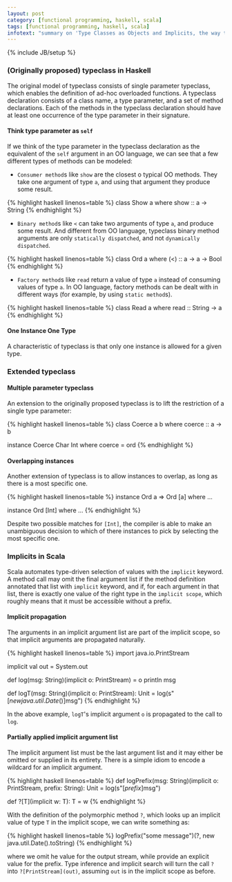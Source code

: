 ```yaml
---
layout: post
category: [functional programming, haskell, scala]
tags: [functional programming, haskell, scala]
infotext: "summary on 'Type Classes as Objects and Implicits, the way to simulate simple usage of typeclass in scala."
---
```

{% include JB/setup %}

### (Originally proposed) typeclass in Haskell

The original model of typeclass consists of single parameter typeclass, which enables the definition 
of ad-hoc overloaded functions. A typeclass declaration consists of a class name, a type parameter, 
and a set of method declarations. Each of the methods in the typeclass declaration should have at 
least one occurrence of the type parameter in their signature.

#### Think type parameter as `self`

If we think of the type parameter in the typeclass declaration as the equivalent of the `self` 
argument in an OO language, we can see that a few different types of methods can be modeled:

- `Consumer method`s like `show` are the closest o typical OO methods. They take one argument 
of type `a`, and using that argument they produce some result.

{% highlight haskell linenos=table %}
class Show a where
  show :: a -> String
{% endhighlight %}

- `Binary method`s like `<` can take two arguments of type `a`, and produce some result. And 
different from OO language, typeclass binary method arguments are only `statically dispatched`, 
and not `dynamically dispatched`.

{% highlight haskell linenos=table %}
class Ord a where
  (<) :: a -> a -> Bool
{% endhighlight %}

- `Factory method`s like `read` return a value of type `a` instead of consuming values of type 
`a`. In OO language, factory methods can be dealt with in different ways (for example, by using 
`static method`s).

{% highlight haskell linenos=table %}
class Read a where
  read :: String -> a
{% endhighlight %}

#### One Instance One Type

A characteristic of typeclass is that only one instance is allowed for a given type.

### Extended typeclass

#### Multiple parameter typeclass

An extension to the originally proposed typeclass is to lift the restriction of a single type 
parameter:

{% highlight haskell linenos=table %}
class Coerce a b where
  coerce :: a -> b

instance Coerce Char Int where
  coerce = ord
{% endhighlight %}

#### Overlapping instances

Another extension of typeclass is to allow instances to overlap, as long as there is a most 
specific one.

{% highlight haskell linenos=table %}
instance Ord a => Ord [a] where ...

instance Ord [Int] where ...
{% endhighlight %}

Despite two possible matches for `[Int]`, the compiler is able to make an unambiguous decision 
to which of there instances to pick by selecting the most specific one.

### Implicits in Scala

Scala automates type-driven selection of values with the `implicit` keyword. A method call may 
omit the final argument list if the method definition annotated that list with `implicit` keyword, 
and if, for each argument in that list, there is exactly one value of the right type in the 
`implicit scope`, which roughly means that it must be accessible without a prefix.

#### Implicit propagation

The arguments in an implicit argument list are part of the implicit scope, so that implicit 
arguments are propagated naturally.

{% highlight haskell linenos=table %}
import java.io.PrintStream

implicit val out = System.out

def log(msg: String)(implicit o: PrintStream) = o println msg

def logT(msg: String)(implicit o: PrintStream): Unit = log(s"[${new java.util.Date()}]$msg")
{% endhighlight %}

In the above example, `logT`'s implicit argument `o` is propagated to the call  to `log`.

#### Partially applied implicit argument list

The implicit argument list must be the last argument list and it may either be omitted or supplied 
in its entirety. There is a simple idiom to encode a wildcard for an implicit argument.

{% highlight haskell linenos=table %}
def logPrefix(msg: String)(implicit o: PrintStream, prefix: String): Unit = log(s"[$prefix]$msg")

def ?[T](implicit w: T): T = w
{% endhighlight %}

With the definition of the polymorphic method `?`, which looks up an implicit value of type `T` 
in the implicit scope, we can write something as:

{% highlight haskell linenos=table %}
logPrefix("some message")(?, new java.util.Date().toString)
{% endhighlight %}

where we omit he value for the output stream, while provide an explicit value for the prefix. Type 
inference and implicit search will turn the call `?` into `?[PrintStream](out)`, assuming `out` is 
in the implicit scope as before.